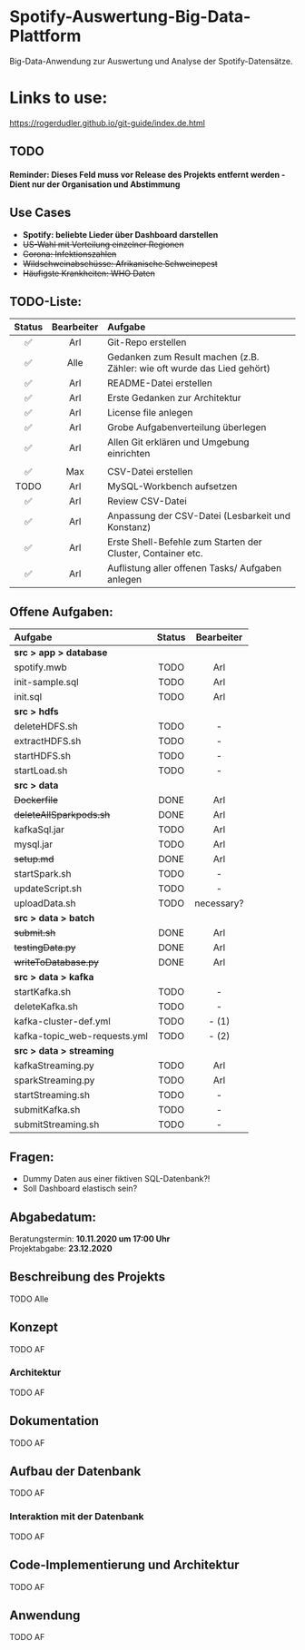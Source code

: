 # Spotify-Auswertung-Big-Data-Plattform

Big-Data-Anwendung zur Auswertung und Analyse der Spotify-Datensätze.

# Links to use:

https://rogerdudler.github.io/git-guide/index.de.html

## TODO

#### Reminder: Dieses Feld muss vor Release des Projekts entfernt werden - Dient nur der Organisation und Abstimmung

## Use Cases

- **Spotify: beliebte Lieder über Dashboard darstellen**
- ~~US-Wahl mit Verteilung einzelner Regionen~~
- ~~Corona: Infektionszahlen~~
- ~~Wildschweinabschüsse: Afrikanische Schweinepest~~
- ~~Häufigste Krankheiten: WHO Daten~~

## TODO-Liste:

|       Status       | Bearbeiter | Aufgabe                                                                 |
| :----------------: | :--------: | :---------------------------------------------------------------------- |
| :white_check_mark: | Arl        | Git-Repo erstellen                                                      |
| :white_check_mark: | Alle       | Gedanken zum Result machen (z.B. Zähler: wie oft wurde das Lied gehört) |
| :white_check_mark: | Arl        | README-Datei erstellen                                                  |
| :white_check_mark: | Arl        | Erste Gedanken zur Architektur                                          |
| :white_check_mark: | Arl        | License file anlegen                                                    |
| :white_check_mark: | Arl        | Grobe Aufgabenverteilung überlegen                                      |
| :white_check_mark: | Arl        | Allen Git erklären und Umgebung einrichten                              |
|                    |            |                                                                         |
| :white_check_mark: | Max        | CSV-Datei erstellen                                                     |
| TODO               | Arl        | MySQL-Workbench aufsetzen                                               |
| :white_check_mark: | Arl        | Review CSV-Datei                                                        |
| :white_check_mark: | Arl        | Anpassung der CSV-Datei (Lesbarkeit und Konstanz)                       |
| :white_check_mark: | Arl        | Erste Shell-Befehle zum Starten der Cluster, Container etc.             |
| :white_check_mark: | Arl        | Auflistung aller offenen Tasks/ Aufgaben anlegen                        |


## Offene Aufgaben:

| Aufgabe                      | Status | Bearbeiter |
| :--------------------------- | :----: | :--------: |
| **src > app > database**     |        |            |
| spotify.mwb                  | TODO   | Arl        |
| init-sample.sql              | TODO   | Arl        |
| init.sql                     | TODO   | Arl        |
| **src > hdfs**               |        |            |
| deleteHDFS.sh                | TODO   | -          |
| extractHDFS.sh               | TODO   | -          |
| startHDFS.sh                 | TODO   | -          |
| startLoad.sh                 | TODO   | -          |
| **src > data**               |        |            |
| ~~Dockerfile~~               | DONE   | Arl        |
| ~~deleteAllSparkpods.sh~~    | DONE   | Arl        |
| kafkaSql.jar                 | TODO   | Arl        |
| mysql.jar                    | TODO   | Arl        |
| ~~setup.md~~                 | DONE   | Arl        |
| startSpark.sh                | TODO   | -          |
| updateScript.sh              | TODO   | -          |
| uploadData.sh                | TODO   | necessary? |
| **src > data > batch**       |        |            |
| ~~submit.sh~~                | DONE   | Arl        |
| ~~testingData.py~~           | DONE   | Arl        |
| ~~writeToDatabase.py~~       | DONE   | Arl        |
| **src > data > kafka**       |        |            |
| startKafka.sh                | TODO   | -          |
| deleteKafka.sh               | TODO   | -          |
| kafka-cluster-def.yml        | TODO   | - (1)      |
| kafka-topic_web-requests.yml | TODO   | - (2)      |
| **src > data > streaming**   |        |            |
| kafkaStreaming.py            | TODO   | Arl        |
| sparkStreaming.py            | TODO   | Arl        |
| startStreaming.sh            | TODO   | -          |
| submitKafka.sh               | TODO   | -          |
| submitStreaming.sh           | TODO   | -          |

## Fragen:

- Dummy Daten aus einer fiktiven SQL-Datenbank?!
- Soll Dashboard elastisch sein?

## Abgabedatum:

Beratungstermin: **10.11.2020 um 17:00 Uhr** <br/>
Projektabgabe: **23.12.2020**

## Beschreibung des Projekts

TODO Alle

## Konzept

TODO AF

### Architektur

TODO AF

## Dokumentation

TODO AF

## Aufbau der Datenbank

TODO AF

### Interaktion mit der Datenbank

TODO AF

## Code-Implementierung und Architektur

TODO AF

## Anwendung

TODO AF
